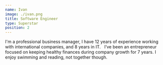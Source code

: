 ```yaml
---
name: Ivan
image: ./ivan.png
title: Software Engineer  
type: Superstar
position: 2
---
```

I'm a professional business manager, I have 12 years of experience working with international companies, and 8 years in IT.
 
I’ve been an entrepreneur focused on keeping healthy finances during company growth for 7 years. I enjoy swimming and reading, not together though. 
